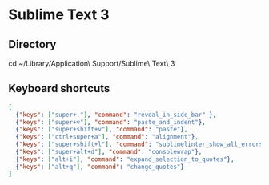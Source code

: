 Sublime Text 3
==============

Directory
---------
cd ~/Library/Application\ Support/Sublime\ Text\ 3

Keyboard shortcuts
------------------
```json
[
  {"keys": ["super+."], "command": "reveal_in_side_bar" },
  {"keys": ["super+v"], "command": "paste_and_indent"},
  {"keys": ["super+shift+v"], "command": "paste"},
  {"keys": ["ctrl+super+a"], "command": "alignment"},
  {"keys": ["super+shift+l"], "command": "sublimelinter_show_all_errors"},
  {"keys": ["super+alt+d"], "command": "consolewrap"},
  {"keys": ["alt+i"], "command": "expand_selection_to_quotes"},
  {"keys": ["alt+q"], "command": "change_quotes"}
]
```